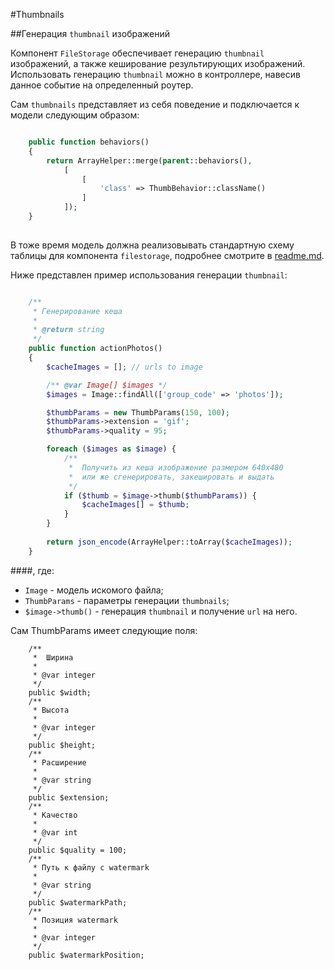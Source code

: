#Thumbnails

##Генерация `thumbnail` изображений

Компонент `FileStorage` обеспечивает генерацию `thumbnail` изображений, а также кеширование результирующих изображений.
Использовать генерацию `thumbnail` можно в контроллере, навесив данное событие на определенный роутер. 

Сам `thumbnails` представляет из себя поведение и подключается к модели следующим образом: 
```php

    public function behaviors()
    {
        return ArrayHelper::merge(parent::behaviors(),
            [
                [
                    'class' => ThumbBehavior::className()
                ]
            ]);
    }
    
```
В тоже время модель должна реализовывать стандартную схему таблицы для компонента `filestorage`, 
подробнее смотрите в [readme.md](/README.md).

Ниже представлен пример использования генерации `thumbnail`:

```php

    /**
     * Генерирование кеша
     *
     * @return string
     */
    public function actionPhotos()
    {
        $cacheImages = []; // urls to image

        /** @var Image[] $images */
        $images = Image::findAll(['group_code' => 'photos']);

        $thumbParams = new ThumbParams(150, 100);
        $thumbParams->extension = 'gif';
        $thumbParams->quality = 95;

        foreach ($images as $image) {
            /**
             *  Получить из кеша изображение размером 640x480
             *  или же сгенерировать, закешировать и выдать
             */
            if ($thumb = $image->thumb($thumbParams)) {
                $cacheImages[] = $thumb;
            }
        }
        
        return json_encode(ArrayHelper::toArray($cacheImages));
    }
```
####, где: 
- `Image` - модель искомого файла;
- `ThumbParams` - параметры генерации `thumbnails`;
- `$image->thumb()` - генерация  `thumbnail` и получение `url` на него.

Сам ThumbParams имеет следующие поля: 

```
    /**
     *  Ширина
     *
     * @var integer
     */
    public $width;
    /**
     * Высота
     *
     * @var integer
     */
    public $height;
    /**
     * Расширение
     *
     * @var string
     */
    public $extension;
    /**
     * Качество
     *
     * @var int
     */
    public $quality = 100;
    /**
     * Путь к файлу с watermark
     *
     * @var string
     */
    public $watermarkPath;
    /**
     * Позиция watermark
     *
     * @var integer
     */
    public $watermarkPosition;
```